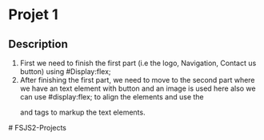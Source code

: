 # Projet 1

## Description
1) First we need to finish the first part (i.e the logo, Navigation, Contact us button) using  #Display:flex;
2) After finishing the first part, we need to move to the second part where we have an text element with button and an image is used
here also we can use #display:flex; to align the elements and use the <p> and <span> tags to markup the text elements.


#   F S J S 2 - P r o j e c t s  
 